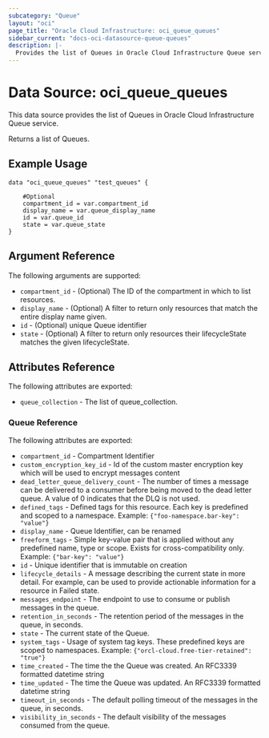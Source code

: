 ```yaml
---
subcategory: "Queue"
layout: "oci"
page_title: "Oracle Cloud Infrastructure: oci_queue_queues"
sidebar_current: "docs-oci-datasource-queue-queues"
description: |-
  Provides the list of Queues in Oracle Cloud Infrastructure Queue service
---
```


# Data Source: oci_queue_queues
This data source provides the list of Queues in Oracle Cloud Infrastructure Queue service.

Returns a list of Queues.


## Example Usage

```hcl
data "oci_queue_queues" "test_queues" {

	#Optional
	compartment_id = var.compartment_id
	display_name = var.queue_display_name
	id = var.queue_id
	state = var.queue_state
}
```

## Argument Reference

The following arguments are supported:

* `compartment_id` - (Optional) The ID of the compartment in which to list resources.
* `display_name` - (Optional) A filter to return only resources that match the entire display name given.
* `id` - (Optional) unique Queue identifier
* `state` - (Optional) A filter to return only resources their lifecycleState matches the given lifecycleState.


## Attributes Reference

The following attributes are exported:

* `queue_collection` - The list of queue_collection.

### Queue Reference

The following attributes are exported:

* `compartment_id` - Compartment Identifier
* `custom_encryption_key_id` - Id of the custom master encryption key which will be used to encrypt messages content
* `dead_letter_queue_delivery_count` - The number of times a message can be delivered to a consumer before being moved to the dead letter queue. A value of 0 indicates that the DLQ is not used.
* `defined_tags` - Defined tags for this resource. Each key is predefined and scoped to a namespace. Example: `{"foo-namespace.bar-key": "value"}` 
* `display_name` - Queue Identifier, can be renamed
* `freeform_tags` - Simple key-value pair that is applied without any predefined name, type or scope. Exists for cross-compatibility only. Example: `{"bar-key": "value"}` 
* `id` - Unique identifier that is immutable on creation
* `lifecycle_details` - A message describing the current state in more detail. For example, can be used to provide actionable information for a resource in Failed state.
* `messages_endpoint` - The endpoint to use to consume or publish messages in the queue.
* `retention_in_seconds` - The retention period of the messages in the queue, in seconds.
* `state` - The current state of the Queue.
* `system_tags` - Usage of system tag keys. These predefined keys are scoped to namespaces. Example: `{"orcl-cloud.free-tier-retained": "true"}` 
* `time_created` - The time the the Queue was created. An RFC3339 formatted datetime string
* `time_updated` - The time the Queue was updated. An RFC3339 formatted datetime string
* `timeout_in_seconds` - The default polling timeout of the messages in the queue, in seconds.
* `visibility_in_seconds` - The default visibility of the messages consumed from the queue.

